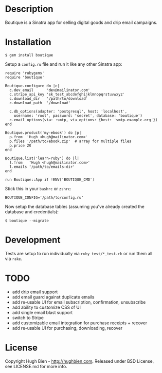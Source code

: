 Description
===========

Boutique is a Sinatra app for selling digital goods and drip email campaigns.

Installation
============

    $ gem install boutique

Setup a `config.ru` file and run it like any other Sinatra app:

    require 'rubygems'
    require 'boutique'

    Boutique.configure do |c|
      c.dev_email      'dev@mailinator.com'
      c.stripe_api_key 'sk_test_abcdefghijklmnopqrstuvwxyz'
      c.download_dir   '/path/to/download'
      c.download_path  '/download'

      c.db_options(adapter: 'postgresql', host: 'localhost',
        username: 'root', password: 'secret', database: 'boutique')
      c.email_options(via: :smtp, via_options: {host: 'smtp.example.org'})
    end

    Boutique.product('my-ebook') do |p|
      p.from  'Hugh <hugh@mailinator.com>'
      p.files '/path/to/ebook.zip'  # array for multiple files
      p.price 20
    end

    Boutique.list('learn-ruby') do |l|
      l.from   'Hugh <hugh@mailinator.com>'
      l.emails '/path/to/emails-dir'
    end

    run Boutique::App if !ENV['BOUTIQUE_CMD']

Stick this in your `bashrc` or `zshrc`:

    BOUTIQUE_CONFIG='/path/to/config.ru'

Now setup the database tables (assuming you've already created the database and
credentials):

    $ boutique --migrate

Development
===========

Tests are setup to run individually via `ruby test/*_test.rb` or run them all
via `rake`.

TODO
====

* add drip email support
* add email guard against duplicate emails
* add re-usable UI for email subscription, confirmation, unsubscribe
* add ability to customize CSS of UI
* add single email blast support
* switch to Stripe
* add customizable email integration for purchase receipts + recover
* add re-usable UI for purchasing, downloading, recover

License
=======

Copyright Hugh Bien - http://hughbien.com.
Released under BSD License, see LICENSE.md for more info.
